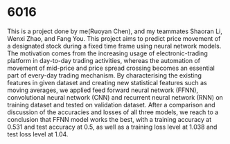 # 6016
This is a project done by me(Ruoyan Chen), and my teammates Shaoran Li, Wenxi Zhao, and Fang You.
This project aims to predict price movement of a designated stock during a fixed time frame using neural
network models. The motivation comes from the increasing usage of electronic-trading platform in
day-to-day trading activities, whereas the automation of movement of mid-price and price spread crossing
becomes an essential part of every-day trading mechanism. By characterising the existing features in
given dataset and creating new statistical features such as moving averages, we applied feed forward
neural network (FFNN), convolutional neural network (CNN) and recurrent neural network (RNN) on
training dataset and tested on validation dataset. After a comparison and discussion of the accuracies and
losses of all three models, we reach to a conclusion that FFNN model works the best, with a training
accuracy at 0.531 and test accuracy at 0.5, as well as a training loss level at 1.038 and test loss level at
1.04.

